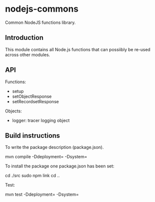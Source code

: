 nodejs-commons
==============

Common NodeJS functions library.

Introduction
------------

This module contains all Node.js functions that can possiibly be re-used across other modules.


API
---

Functions:
* setup
* setObjectResponse
* setRecordsetResponse

Objects:
* logger: tracer logging object


Build instructions
------------------

To write the package description (package.json).

  mvn compile -Ddeployment=<deployment type> -Dsystem=<system>

  
To install the package one package.json has been set:

  cd ./src
  sudo npm link
  cd ..
  

Test:
  
  mvn test -Ddeployment=<deployment type> -Dsystem=<system>

  

